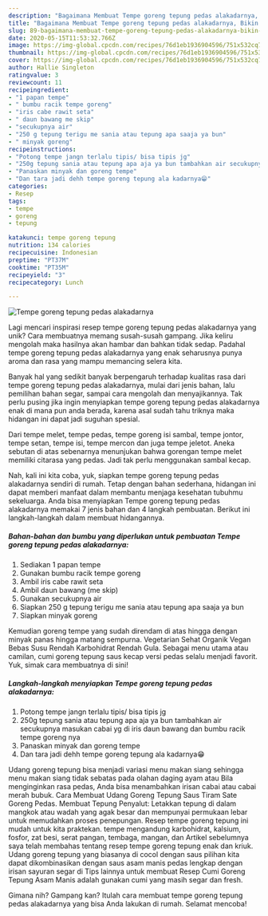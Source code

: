 ```yaml
---
description: "Bagaimana Membuat Tempe goreng tepung pedas alakadarnya, Bikin Ngiler"
title: "Bagaimana Membuat Tempe goreng tepung pedas alakadarnya, Bikin Ngiler"
slug: 89-bagaimana-membuat-tempe-goreng-tepung-pedas-alakadarnya-bikin-ngiler
date: 2020-05-15T11:53:32.766Z
image: https://img-global.cpcdn.com/recipes/76d1eb1936904596/751x532cq70/tempe-goreng-tepung-pedas-alakadarnya-foto-resep-utama.jpg
thumbnail: https://img-global.cpcdn.com/recipes/76d1eb1936904596/751x532cq70/tempe-goreng-tepung-pedas-alakadarnya-foto-resep-utama.jpg
cover: https://img-global.cpcdn.com/recipes/76d1eb1936904596/751x532cq70/tempe-goreng-tepung-pedas-alakadarnya-foto-resep-utama.jpg
author: Hallie Singleton
ratingvalue: 3
reviewcount: 11
recipeingredient:
- "1 papan tempe"
- " bumbu racik tempe goreng"
- "iris cabe rawit seta"
- " daun bawang me skip"
- "secukupnya air"
- "250 g tepung terigu me sania atau tepung apa saaja ya bun"
- " minyak goreng"
recipeinstructions:
- "Potong tempe jangn terlalu tipis/ bisa tipis jg"
- "250g tepung sania atau tepung apa aja ya bun tambahkan air secukupnya masukan cabai yg di iris daun bawang dan bumbu racik tempe goreng nya"
- "Panaskan minyak dan goreng tempe"
- "Dan tara jadi dehh tempe goreng tepung ala kadarnya😁"
categories:
- Resep
tags:
- tempe
- goreng
- tepung

katakunci: tempe goreng tepung 
nutrition: 134 calories
recipecuisine: Indonesian
preptime: "PT37M"
cooktime: "PT35M"
recipeyield: "3"
recipecategory: Lunch

---
```



![Tempe goreng tepung pedas alakadarnya](https://img-global.cpcdn.com/recipes/76d1eb1936904596/751x532cq70/tempe-goreng-tepung-pedas-alakadarnya-foto-resep-utama.jpg)

Lagi mencari inspirasi resep tempe goreng tepung pedas alakadarnya yang unik? Cara membuatnya memang susah-susah gampang. Jika keliru mengolah maka hasilnya akan hambar dan bahkan tidak sedap. Padahal tempe goreng tepung pedas alakadarnya yang enak seharusnya punya aroma dan rasa yang mampu memancing selera kita.

Banyak hal yang sedikit banyak berpengaruh terhadap kualitas rasa dari tempe goreng tepung pedas alakadarnya, mulai dari jenis bahan, lalu pemilihan bahan segar, sampai cara mengolah dan menyajikannya. Tak perlu pusing jika ingin menyiapkan tempe goreng tepung pedas alakadarnya enak di mana pun anda berada, karena asal sudah tahu triknya maka hidangan ini dapat jadi suguhan spesial.

Dari tempe melet, tempe pedas, tempe goreng isi sambal, tempe jontor, tempe setan, tempe isi, tempe mercon dan juga tempe jeletot. Aneka sebutan di atas sebenarnya menunjukan bahwa gorengan tempe melet memiliki citarasa yang pedas. Jadi tak perlu menggunakan sambal kecap.


Nah, kali ini kita coba, yuk, siapkan tempe goreng tepung pedas alakadarnya sendiri di rumah. Tetap dengan bahan sederhana, hidangan ini dapat memberi manfaat dalam membantu menjaga kesehatan tubuhmu sekeluarga. Anda bisa menyiapkan Tempe goreng tepung pedas alakadarnya memakai 7 jenis bahan dan 4 langkah pembuatan. Berikut ini langkah-langkah dalam membuat hidangannya.

<!--inarticleads1-->

##### Bahan-bahan dan bumbu yang diperlukan untuk pembuatan Tempe goreng tepung pedas alakadarnya:

1. Sediakan 1 papan tempe
1. Gunakan  bumbu racik tempe goreng
1. Ambil iris cabe rawit seta
1. Ambil  daun bawang (me skip)
1. Gunakan secukupnya air
1. Siapkan 250 g tepung terigu me sania atau tepung apa saaja ya bun
1. Siapkan  minyak goreng


Kemudian goreng tempe yang sudah direndam di atas hingga dengan minyak panas hingga matang sempurna. Vegetarian Sehat Organik Vegan Bebas Susu Rendah Karbohidrat Rendah Gula. Sebagai menu utama atau camilan, cumi goreng tepung saus kecap versi pedas selalu menjadi favorit. Yuk, simak cara membuatnya di sini! 

<!--inarticleads2-->

##### Langkah-langkah menyiapkan Tempe goreng tepung pedas alakadarnya:

1. Potong tempe jangn terlalu tipis/ bisa tipis jg
1. 250g tepung sania atau tepung apa aja ya bun tambahkan air secukupnya masukan cabai yg di iris daun bawang dan bumbu racik tempe goreng nya
1. Panaskan minyak dan goreng tempe
1. Dan tara jadi dehh tempe goreng tepung ala kadarnya😁


Udang goreng tepung bisa menjadi variasi menu makan siang sehingga menu makan siang tidak sebatas pada olahan daging ayam atau Bila menginginkan rasa pedas, Anda bisa menambahkan irisan cabai atau cabai merah bubuk. Cara Membuat Udang Goreng Tepung Saus Tiram Sate Goreng Pedas. Membuat Tepung Penyalut: Letakkan tepung di dalam mangkok atau wadah yang agak besar dan mempunyai permukaan lebar untuk memudahkan proses penepungan. Resep tempe goreng tepung ini mudah untuk kita praktekan. tempe mengandung karbohidrat, kalsium, fosfor, zat besi, serat pangan, tembaga, mangan, dan Artikel sebelumnya saya telah membahas tentang resep tempe goreng tepung enak dan kriuk. Udang goreng tepung yang biasanya di cocol dengan saus pilihan kita dapat dikombinasikan dengan saus asam manis pedas lengkap dengan irisan sayuran segar di Tips lainnya untuk membuat Resep Cumi Goreng Tepung Asam Manis adalah gunakan cumi yang masih segar dan fresh. 

Gimana nih? Gampang kan? Itulah cara membuat tempe goreng tepung pedas alakadarnya yang bisa Anda lakukan di rumah. Selamat mencoba!
